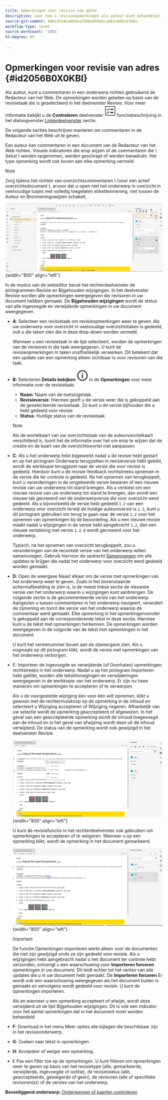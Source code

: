```yaml
---
title: Opmerkingen voor revisie van adres
description: Leer hoe u revisieopmerkingen als auteur kunt behandelen in AEM hulplijnen. Ontdek hoe een auteur opmerkingen in een document kan bewerken, filteren, accepteren of afwijzen.
source-git-commit: 880cd344ceb65ea339be699ebcad41c0d62e168a
workflow-type: tm+mt
source-wordcount: '1031'
ht-degree: 0%

---
```


# Opmerkingen voor revisie van adres {#id2056B0X0KBI}


Als auteur, kunt u commentaren in een onderwerp richten gebruikend de Redacteur van het Web. De opmerkingen worden geladen op basis van de revisietaak die is geselecteerd in het deelvenster Revisie. Voor meer informatie bekijkt u de **Controleren** deelvenster ![](images/active-review-tasklist-icon.svg) functiebeschrijving in het dialoogvenster [Linkerdeelvenster](../user-guide/web-editor-features.md#id2051EA0M0HS) sectie.

De volgende secties beschrijven manieren om commentaren in de Redacteur van het Web uit te geven.

Een auteur kan commentaren in een document van de Redacteur van het Web richten. Visuele indicatoren die erop wijzen of de commentaren die \ (tekst \) werden opgenomen, werden geschrapt of werden benadrukt. Het type opmerking wordt ook boven aan elke opmerking vermeld.

>[!NOTE]
>
> Zorg tijdens het richten van overzichtscommentaren \ (voor een actief overzichtsdocument \), ervoor dat u-open niet het onderwerp in overzicht in veelvoudige lusjes met volledig toegelaten etikettenmening, niet tussen de Auteur en Bronmeningswijzen schakelt.

![](images/comments-page-web-editor_cs.png){width="800" align="left"}

In de modus van de webeditor bevat het rechterdeelvenster de pictogrammen Revisie en Bijgehouden wijzigingen. In het deelvenster Revisie worden alle opmerkingen weergegeven die revisoren in uw document hebben gemaakt. De **Bijgehouden wijzigingen** wordt de status van alle ingevoegde en verwijderde opmerkingen in uw document weergegeven.

- **A**: Selecteer een revisietaak om revisieopmerkingen weer te geven. Als uw onderwerp voor overzicht in veelvoudige overzichtstaken is gedeeld, zult u die taken zien die in deze drop-down worden vermeld.

  Wanneer u een revisietaak in de lijst selecteert, worden de opmerkingen van de revisoren in die taak weergegeven. U kunt de revisieopmerkingen in taken onafhankelijk verwerken. Dit betekent dat een update van een opmerking alleen zichtbaar is voor revisoren van die taak.

- **B:**  Selecteren **Details bekijken** ![](images/active-review-info-icon.svg) in de **Opmerkingen** voor meer informatie over de revisietaak:

   - **Naam**: Naam van de toetsingstaak.
   - **Revisieversie**: Hiermee geeft u de versie weer die is gekoppeld aan de geselecteerde revisietaak. Zo kunt u de versie bijhouden die u hebt gedeeld voor revisie
   - **Status**: Huidige status van de revisietaak.

  >[!NOTE]
  >
  > Als de wortelkaart van uw overzichtstaak van de auteurswortelkaart verschillend is, toont het de informatie over het om erop te wijzen dat de creatie en de kaart van de overzichtswortel niet aanpassen.

- **C**: Als u het onderwerp hebt bijgewerkt nadat u de revisie hebt gestart en op het pictogram Onderwerp terugzetten in revisieversie hebt geklikt, wordt de werkkopie teruggezet naar de versie die voor revisie is gedeeld. Hierdoor kunt u de revisie-feedback rechtstreeks opnemen in de versie die ter controle is gedeeld. Na het opnemen van terugkoppelt, kunt u veranderingen in de omgekeerde versie bewaren of een nieuwe revisie van uw onderwerp tot stand brengen. Als u verkiest om een nieuwe revisie van uw onderwerp tot stand te brengen, dan wordt een nieuwe tak gecreeerd van de onderwerpversie die voor overzicht werd gedeeld. Als u bijvoorbeeld de versie hebt gedeeld `1.2` van een onderwerp voor overzicht terwijl de huidige auteursversie is `1.3`, kunt u dit pictogram gebruiken om terug te gaan naar de versie `1.2` voor het opnemen van opmerkingen bij de beoordeling. Als u een nieuwe revisie maakt nadat u wijzigingen in de versie hebt aangebracht `1.2`, dan een nieuwe vertakking met versie `1.2.0` wordt gecreeerd voor het onderwerp.

  Typisch, na het opnemen van overzicht terugkoppelt, zou u veranderingen van de recentste versie van het onderwerp willen samenvoegen. Gebruik hiervoor de opdracht [Samenvoegen](web-editor-features.md#id205DF04E0HS) om alle updates te krijgen die nadat het onderwerp voor overzicht werd gedeeld worden gemaakt.

- **D**: Open de weergave Naast elkaar om de versie met opmerkingen van het onderwerp weer te geven. Zoals in het bovenstaande schermafbeelding te zien is, is de meest linkse sectie de nieuwste versie van het onderwerp waarin u wijzigingen kunt aanbrengen. De volgende sectie is de gecommenteerde versie van het onderwerp. Aangezien u tussen commentaren in het onderwerp navigeert, verandert de zijmening en toont die versie van het onderwerp waarop de commentaar werd gemaakt. Elke opmerking in het opmerkingenvenster is gekoppeld aan de corresponderende tekst in deze sectie. Hiermee kunt u de tekst met opmerkingen herkennen. De opmerkingen worden weergegeven in de volgorde van de tekst met opmerkingen in het document.

  U kunt het versienummer boven aan de zijweergave zien. Als u nogmaals op dit pictogram klikt, wordt de versie met opmerkingen van het onderwerp verborgen.

- E: Importeer de ingevoegde en verwijderde \(of Doorhalen\) opmerkingen rechtstreeks in het onderwerp. Nadat u op het pictogram Importeren hebt geklikt, worden alle tekstinvoegingen en verwijderingen weergegeven in de werkkopie van het onderwerp. Er zijn nu twee manieren om opmerkingen te accepteren of te verwerpen.

  Als u de voorgestelde wijziging één voor één wilt opnemen, klikt u gewoon met de rechtermuisknop op de opmerking in de inhoud en selecteert u Wijziging accepteren of Wijziging negeren. Afhankelijk van uw selectie wordt de opmerking geaccepteerd of afgewezen. In het geval van een geaccepteerde opmerking wordt de inhoud toegevoegd aan de inhoud en in het geval van afwijzing wordt deze uit de inhoud verwijderd. De status van de opmerking wordt ook gewijzigd in het deelvenster Revisie.

  ![](images/import-comment-accept-web-editor_cs.png){width="800" align="left"}

  U kunt de revisiefunctie in het rechterdeelvenster ook gebruiken om opmerkingen te accepteren of te weigeren. Wanneer u op een opmerking klikt, wordt de opmerking in het document gemarkeerd.

  ![](images/changes-tab_cs.png){width="800" align="left"}

  >[!IMPORTANT]
  >
  > De functie Opmerkingen importeren werkt alleen voor de documenten die niet zijn gewijzigd sinds ze zijn gedeeld voor revisie. Als u wijzigingen hebt aangebracht nadat u het document ter controle hebt verzonden, ontvangt u een waarschuwing voor **Importeren forceren** opmerkingen in uw document. Dit leidt echter tot het verlies van alle updates die u in uw document hebt gemaakt. De **Importeren forceren** Er wordt ook een waarschuwing weergegeven als het document buiten is gemaakt en vervolgens wordt gedeeld voor revisie. U kunt de opmerkingen importeren.

  Als en wanneer u een opmerking accepteert of afwijst, wordt deze verwijderd uit de lijst Bijgehouden wijzigingen. Dit is ook een indicator voor het aantal opmerkingen dat in het document moet worden behandeld.

- **F**: Download in het menu Meer opties alle bijlagen die beschikbaar zijn in het revisieonderwerp.
- **G**: Zoeken naar tekst in opmerkingen.
- **H**: Accepteer of weiger een opmerking.

- **I**: Pas een filter toe op de opmerkingen. U kunt filteren om opmerkingen weer te geven op basis van het revisietype \(alle, gemarkeerde, verwijderde, ingevoegde of notitie\), de revisiestatus \(alle, geaccepteerde, geweigerde of geen\), de revisoren \(alle of specifieke revisoren\(s\)\) of de versies van het onderwerp.


**Bovenliggend onderwerp:**[ Onderwerpen of kaarten controleren](review.md)
